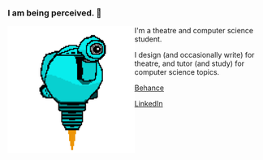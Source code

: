 ### I am being perceived. 👋

<!-- ![SAM.gif](https://github.com/lxwooxy/lxwooxy/blob/main/SAM.gif) -->

<img src="https://github.com/lxwooxy/lxwooxy/blob/main/SAM.gif" width=250 height=250 align="left"> 

I'm a theatre and computer science student.  

I design (and occasionally write) for theatre, and tutor (and study) for computer science topics.   

[Behance](https://www.behance.net/georginawooxy)  

[LinkedIn](https://www.linkedin.com/in/georginawooxy/)





